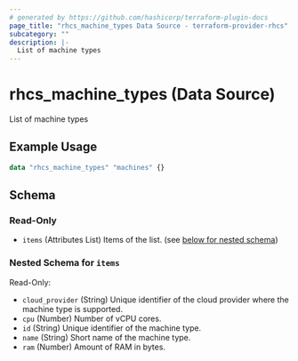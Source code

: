 ```yaml
---
# generated by https://github.com/hashicorp/terraform-plugin-docs
page_title: "rhcs_machine_types Data Source - terraform-provider-rhcs"
subcategory: ""
description: |-
  List of machine types
---
```


# rhcs_machine_types (Data Source)

List of machine types

## Example Usage

```terraform
data "rhcs_machine_types" "machines" {}
```

<!-- schema generated by tfplugindocs -->
## Schema

### Read-Only

- `items` (Attributes List) Items of the list. (see [below for nested schema](#nestedatt--items))

<a id="nestedatt--items"></a>
### Nested Schema for `items`

Read-Only:

- `cloud_provider` (String) Unique identifier of the cloud provider where the machine type is supported.
- `cpu` (Number) Number of vCPU cores.
- `id` (String) Unique identifier of the machine type.
- `name` (String) Short name of the machine type.
- `ram` (Number) Amount of RAM in bytes.
